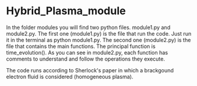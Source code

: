 # Hybrid_Plasma_module
In the folder modules you will find two python files. module1.py and module2.py. 
The first one (module1.py) is the file that run the code. Just run it in the terminal as python module1.py.
The second one (module2.py) is the file that contains the main functions. The principal function is time_evolution().
As you can see in module2.py, each function has comments to understand and follow the operations they execute.

The code runs according to Sherlock's paper in which a brackgound electron fluid is considered (homogeneous plasma). 

